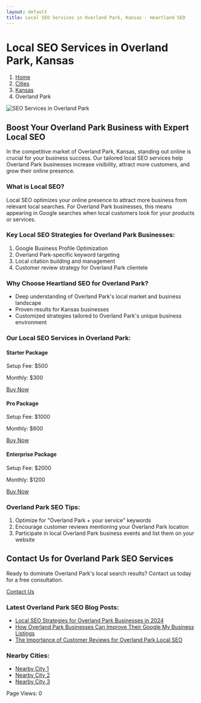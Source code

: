 ```yaml
---
layout: default
title: Local SEO Services in Overland Park, Kansas - Heartland SEO
---
```


# Local SEO Services in Overland Park, Kansas

<nav aria-label="Breadcrumb">
  <ol>
    <li><a href="/">Home</a></li>
    <li><a href="/cities">Cities</a></li>
    <li><a href="/cities/kansas">Kansas</a></li>
    <li>Overland Park</li>
  </ol>
</nav>

![SEO Services in Overland Park](/assets/images/overland-park-seo.jpg)

## Boost Your Overland Park Business with Expert Local SEO

In the competitive market of Overland Park, Kansas, standing out online is crucial for your business success. Our tailored local SEO services help Overland Park businesses increase visibility, attract more customers, and grow their online presence.

### What is Local SEO?

Local SEO optimizes your online presence to attract more business from relevant local searches. For Overland Park businesses, this means appearing in Google searches when local customers look for your products or services.

### Key Local SEO Strategies for Overland Park Businesses:

1. Google Business Profile Optimization
2. Overland Park-specific keyword targeting
3. Local citation building and management
4. Customer review strategy for Overland Park clientele

### Why Choose Heartland SEO for Overland Park?

- Deep understanding of Overland Park's local market and business landscape
- Proven results for Kansas businesses
- Customized strategies tailored to Overland Park's unique business environment

### Our Local SEO Services in Overland Park:

<div class="packages">
  <div class="package">
    <h4>Starter Package</h4>
    <p>Setup Fee: $500</p>
    <p>Monthly: $300</p>
    <a href="https://buy.stripe.com/your_starter_package_link" class="btn">Buy Now</a>
  </div>
  <div class="package">
    <h4>Pro Package</h4>
    <p>Setup Fee: $1000</p>
    <p>Monthly: $600</p>
    <a href="https://buy.stripe.com/your_pro_package_link" class="btn">Buy Now</a>
  </div>
  <div class="package">
    <h4>Enterprise Package</h4>
    <p>Setup Fee: $2000</p>
    <p>Monthly: $1200</p>
    <a href="https://buy.stripe.com/your_enterprise_package_link" class="btn">Buy Now</a>
  </div>
</div>

### Overland Park SEO Tips:

1. Optimize for "Overland Park + your service" keywords
2. Encourage customer reviews mentioning your Overland Park location
3. Participate in local Overland Park business events and list them on your website

## Contact Us for Overland Park SEO Services

Ready to dominate Overland Park's local search results? Contact us today for a free consultation.

<a href="mailto:info@heartlandseo.com" class="btn">Contact Us</a>

### Latest Overland Park SEO Blog Posts:

- [Local SEO Strategies for Overland Park Businesses in 2024](/blog/overland-park-local-seo-strategies-2024)
- [How Overland Park Businesses Can Improve Their Google My Business Listings](/blog/overland-park-google-my-business-optimization)
- [The Importance of Customer Reviews for Overland Park Local SEO](/blog/overland-park-customer-reviews-local-seo)

### Nearby Cities:
- [Nearby City 1](/cities/kansas/[NEARBY-CITY-1])
- [Nearby City 2](/cities/kansas/[NEARBY-CITY-2])
- [Nearby City 3](/cities/kansas/[NEARBY-CITY-3])

<div id="counter">Page Views: <span id="count">0</span></div>

<script>
  let count = localStorage.getItem('overland-parkPageViews') || 0;
  count++;
  document.getElementById('count').textContent = count;
  localStorage.setItem('overland-parkPageViews', count);
</script>

